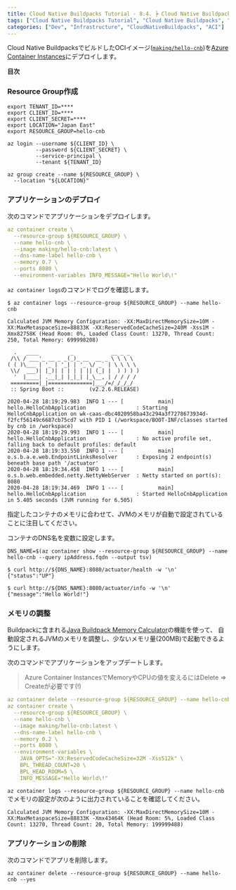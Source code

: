 ```yaml
---
title: Cloud Native Buildpacks Tutorial - 8.4. ┝ Cloud Native BuildpacksでビルドしたOCIイメージをAzure Container Instancesへデプロイ
tags: ["Cloud Native Buildpacks Tutorial", "Cloud Native Buildpacks", "Spring Boot", "Azure Container Instances", "Series"]
categories: ["Dev", "Infrastructure", "CloudNativeBuildpacks", "ACI"]
---
```


Cloud Native BuildpacksでビルドしたOCIイメージ([`making/hello-cnb`](https://hub.docker.com/r/making/hello-cnb))を[Azure Container Instances](https://docs.microsoft.com/azure/container-instances)にデプロイします。

**目次**
<!-- toc -->

### Resource Group作成

```
export TENANT_ID=****
export CLIENT_ID=****
export CLIENT_SECRET=****
export LOCATION="Japan East"
export RESOURCE_GROUP=hello-cnb

az login --username ${CLIENT_ID} \
         --password ${CLIENT_SECRET} \
         --service-principal \
         --tenant ${TENANT_ID} 

az group create --name ${RESOURCE_GROUP} \
  --location "${LOCATION}"
```

### アプリケーションのデプロイ

次のコマンドでアプリケーションをデプロイします。

```yaml
az container create \
  --resource-group ${RESOURCE_GROUP} \
  --name hello-cnb \
  --image making/hello-cnb:latest \
  --dns-name-label hello-cnb \
  --memory 0.7 \
  --ports 8080 \
  --environment-variables INFO_MESSAGE="Hello World\!"
```

`az container logs`のコマンドでログを確認します。

```
$ az container logs --resource-group ${RESOURCE_GROUP} --name hello-cnb 

Calculated JVM Memory Configuration: -XX:MaxDirectMemorySize=10M -XX:MaxMetaspaceSize=88833K -XX:ReservedCodeCacheSize=240M -Xss1M -Xmx82758K (Head Room: 0%, Loaded Class Count: 13270, Thread Count: 250, Total Memory: 699998208)

  .   ____          _            __ _ _
 /\\ / ___'_ __ _ _(_)_ __  __ _ \ \ \ \
( ( )\___ | '_ | '_| | '_ \/ _` | \ \ \ \
 \\/  ___)| |_)| | | | | || (_| |  ) ) ) )
  '  |____| .__|_| |_|_| |_\__, | / / / /
 =========|_|==============|___/=/_/_/_/
 :: Spring Boot ::        (v2.2.6.RELEASE)

2020-04-28 18:19:29.983  INFO 1 --- [           main] hello.HelloCnbApplication                : Starting HelloCnbApplication on wk-caas-dbc4020958ba43c294a3f7278673934d-f2fcf56149c6687cb75cd7 with PID 1 (/workspace/BOOT-INF/classes started by cnb in /workspace)
2020-04-28 18:19:29.993  INFO 1 --- [           main] hello.HelloCnbApplication                : No active profile set, falling back to default profiles: default
2020-04-28 18:19:33.550  INFO 1 --- [           main] o.s.b.a.e.web.EndpointLinksResolver      : Exposing 2 endpoint(s) beneath base path '/actuator'
2020-04-28 18:19:34.458  INFO 1 --- [           main] o.s.b.web.embedded.netty.NettyWebServer  : Netty started on port(s): 8080
2020-04-28 18:19:34.469  INFO 1 --- [           main] hello.HelloCnbApplication                : Started HelloCnbApplication in 5.405 seconds (JVM running for 6.505)
```

指定したコンテナのメモリに合わせて、JVMのメモリが自動で設定されていることに注目してください。

コンテナのDNS名を変数に設定します。

```
DNS_NAME=$(az container show --resource-group ${RESOURCE_GROUP} --name hello-cnb --query ipAddress.fqdn --output tsv)
```

```
$ curl http://${DNS_NAME}:8080/actuator/health -w '\n'
{"status":"UP"}

$ curl http://${DNS_NAME}:8080/actuator/info -w '\n'
{"message":"Hello World!"}
```

### メモリの調整

Buildpackに含まれる[Java Buildpack Memory Calculator](https://github.com/cloudfoundry/java-buildpack-memory-calculator)の機能を使って、
自動設定されるJVMのメモリを調整し、少ないメモリ量(200MB)で起動できるようにします。

次のコマンドでアプリケーションをアップデートします。

> Azure Container InstancesでMemoryやCPUの値を変えるにはDelete => Createが必要です(!)

```yaml
az container delete --resource-group ${RESOURCE_GROUP} --name hello-cnb --yes
az container create \
  --resource-group ${RESOURCE_GROUP} \
  --name hello-cnb \
  --image making/hello-cnb:latest \
  --dns-name-label hello-cnb \
  --memory 0.2 \
  --ports 8080 \
  --environment-variables \
    JAVA_OPTS="-XX:ReservedCodeCacheSize=32M -Xss512k" \
    BPL_THREAD_COUNT=20 \
    BPL_HEAD_ROOM=5 \
    INFO_MESSAGE="Hello World\!"
```

`az container logs --resource-group ${RESOURCE_GROUP} --name hello-cnb `でメモリの設定が次のように出力されていることを確認してください。

```
Calculated JVM Memory Configuration: -XX:MaxDirectMemorySize=10M -XX:MaxMetaspaceSize=88833K -Xmx43464K (Head Room: 5%, Loaded Class Count: 13270, Thread Count: 20, Total Memory: 199999488)
```

### アプリケーションの削除

次のコマンドでアプリを削除します。

```
az container delete --resource-group ${RESOURCE_GROUP} --name hello-cnb --yes
```